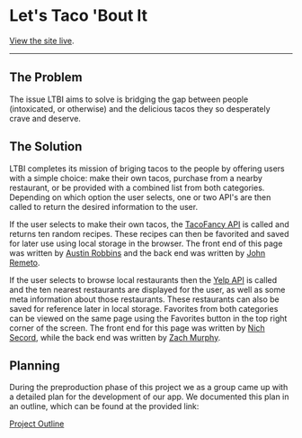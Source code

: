 # Let's Taco 'Bout It

[View the site live](https://www.mmcxii.github.io/lets-taco-bout-it/).

---

## The Problem

The issue LTBI aims to solve is bridging the gap between people (intoxicated, or otherwise) and the delicious tacos they so desperately crave and deserve.

## The Solution

LTBI completes its mission of briging tacos to the people by offering users with a simple choice: make their own tacos, purchase from a nearby restaurant, or be provided with a combined list from both categories. Depending on which option the user selects, one or two API's are then called to return the desired information to the user.

If the user selects to make their own tacos, the [TacoFancy API](https://github.com/evz/tacofancy-api) is called and returns ten random recipes. These recipes can then be favorited and saved for later use using local storage in the browser. The front end of this page was written by [Austin Robbins](https://github.com/Jirafaro) and the back end was written by [John Remeto](https://github.com/Remet0).

If the user selects to browse local restaurants then the [Yelp API](https://www.yelp.com/developers/documentation/v3) is called and the ten nearest restaurants are displayed for the user, as well as some meta information about those restaurants. These restaurants can also be saved for reference later in local storage. Favorites from both categories can be viewed on the same page using the Favorites button in the top right corner of the screen. The front end for this page was written by [Nich Secord](https://github.com/mmcxii), while the back end was written by [Zach Murphy](https://github.com/Munch-Z).

## Planning

During the preproduction phase of this project we as a group came up with a detailed plan for the development of our app. We documented this plan in an outline, which can be found at the provided link:

[Project Outline](https://docs.google.com/document/d/108-7YvqwiA2VUZMrRoRoF0cfLdYyeEbNMxVX9u3ungY/edit?ts=5d2550d0)
